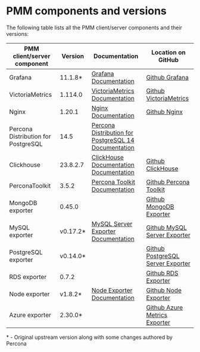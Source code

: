 # PMM components and versions

The following table lists all the PMM client/server components and their versions:

| PMM client/server component | Version  | Documentation |Location on GitHub|
|-----------------------------|----------|---------------|------------------|
| Grafana  | 11.1.8*  | [Grafana Documentation](https://grafana.com/docs/grafana/latest/)|[Github Grafana](https://github.com/percona-platform/grafana)|
| VictoriaMetrics| 1.114.0  | [VictoriaMetrics Documentation](https://docs.victoriametrics.com/)|[Github VictoriaMetrics](https://github.com/VictoriaMetrics/VictoriaMetrics)    |
| Nginx    | 1.20.1   | [Nginx Documentation](http://nginx.org/en/docs/)|[Github Nginx](https://github.com/nginx/nginx)                                                    |
| Percona Distribution for PostgreSQL  | 14.5     | [Percona Distribution for PostgreSQL 14 Documentation](https://www.percona.com/doc/postgresql/LATEST/index.html)|              |
| Clickhouse| 23.8.2.7 |[ClickHouse Documentation Documentation](https://clickhouse.com/docs/en/)|[Github ClickHouse](https://github.com/ClickHouse/ClickHouse)|
| PerconaToolkit  | 3.5.2    | [Percona Toolkit Documentation](https://www.percona.com/doc/percona-toolkit/3.0/index.html)|[Github Percona Toolkit](https://github.com/percona/percona-toolkit)|
| MongoDB exporter  | 0.45.0   | |[Github MongoDB Exporter](https://github.com/percona/mongodb_exporter)|
| MySQL exporter| v0.17.2* | [MySQL Server Exporter Documentation](https://grafana.com/oss/prometheus/exporters/mysql-exporter/)|[Github MySQL Server Exporter](https://github.com/percona/mysqld_exporter)    |
| PostgreSQL exporter| v0.14.0* |            |[Github PostgreSQL Server Exporter](https://github.com/percona/postgres_exporter)    |
| RDS exporter  | 0.7.2    | |[Github RDS Exporter](https://github.com/percona/rds_exporter)|
| Node exporter | v1.8.2*  | [Node Exporter Documentation](https://prometheus.io/docs/guides/node-exporter/)|[Github Node Exporter](https://github.com/percona/node_exporter)    |
| Azure exporter| 2.30.0*  |            | [Github Azure Metrics Exporter](https://github.com/percona/azure_metrics_exporter)    |
\* - Original upstream version along with some changes authored by Percona


